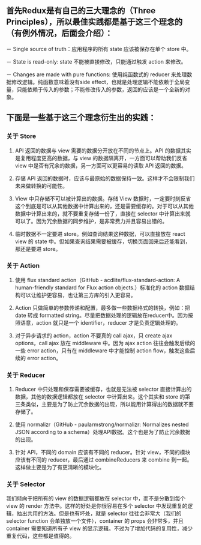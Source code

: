 
## 首先Redux是有自己的三大理念的（Three Principles），所以最佳实践都是基于这三个理念的（有例外情况，后面会介绍）：

－ Single source of truth：应用程序的所有 state 应该被保存在单个 store 中。

－ State is read-only: state 不能被直接修改，只能通过触发 action 来修改。

－ Changes are made with pure functions: 使用纯函数式的 reducer 来处理数据修改逻辑。纯函数意味着没有side effect，也就是处理逻辑不能依赖于全局变量，只能依赖于传入的参数；不能修改传入的参数，返回的应该是一个全新的对象。

## 下面是一些基于这三个理念衍生出的实践：

### 关于 Store

1. API 返回的数据与 view 需要的数据分开放在不同的节点上。API 的数据其实是复用程度更高的数据，与 view 的数据隔离开，一方面可以帮助我们反省 view 中是否有冗余的数据，另一方面可以更容易的读取 API 返回的数据。

2. 存储 API 返回的数据时，应该与最原始的数据保持一致。这样才不会限制我们未来做转换的可能性。

3. View 中只存储不可以被计算出的数据。存储 View 数据时，一定要时刻反省这个到底是可以从其他数据中计算出来的，还是需要缓存的。对于可以从其他数据中计算出来的，就不要重复存储一份了，直接在 selector 中计算出来就可以了。因为冗余数据的同步维护，是非常费力并且容易出错的。

4. 临时数据不一定要进 store。例如查询结果这种数据，可以直接放在 react view 的 state 中。但如果查询结果需要被缓存，切换页面回来后还能看到，那还是要进 store。

### 关于 Action

1. 使用 flux standard action（GitHub - acdlite/flux-standard-action: A human-friendly standard for Flux action objects.）标准化的 action 数据结构可以让维护更容易，也让第三方库的引入更容易。

2. Action 只做简单的参数传递和配置，最多做一些数据格式的转换，例如：把 date 转成 formatted string。尽量把数据处理的逻辑放在reducer中。因为按照语意，action 就只是一个 identifier，reducer 才是负责逻辑处理的。

3. 对于异步请求的 action，action 不要真的 call ajax，只 create ajax options，call ajax 放在 middleware 中。因为 ajax action 往往会触发后续的一些 error action，只有在 middleware 中才能控制 action flow，触发这些后续的 error action。

### 关于 Reducer

1. Reducer 中只处理和保存需要被缓存，也就是无法被 selector 直接计算出的数据，其他的数据逻辑都放在 selector 中计算出来。这个其实和 store 的第三条类似，主要是为了防止冗余数据的出现，所以能用计算得出的数据就不要存储了。

2. 使用 normalizr（GitHub - paularmstrong/normalizr: Normalizes nested JSON according to a schema）处理API数据。这个也是为了防止冗余数据的出现。

3. 针对 API，不同的 domain 应该有不同的 reducer。针对 view，不同的模块应该有不同的 reducer，最后通过 combineReducers 来 combine 到一起。这样做主要是为了有更清晰的模块化。

### 关于 Selector

我们倾向于把所有的 view 的数据逻辑都放在 selector 中，而不是分散到每个 view 的 render 方法中。这样的好处是你很容易在多个 selector 中发现重复的逻辑，抽出共用的方法。但是也有坏处，就是 selector 往往会非常大（我们的 selector function 会单独放一个文件），container 的 props 会非常多，并且 container 需要知道所有子 view 的显示逻辑。不过为了增加代码的复用性，减少重复代码，这些都是值得的。
